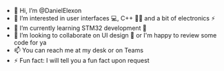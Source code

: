 - 👋 Hi, I’m @DanielElexon
- 👀 I’m interested in user interfaces 💻, C++ 👨‍💻 and a bit of electronics ⚡
- 🌱 I’m currently learning STM32 development 🚨
- 💞️ I’m looking to collaborate on UI design 🎨 or I'm happy to review some code for ya
- 📫 You can reach me at my desk or on Teams
- ⚡ Fun fact: I will tell you a fun fact upon request

<!---
DanielElexon/DanielElexon is a ✨ special ✨ repository because its `README.md` (this file) appears on your GitHub profile.
You can click the Preview link to take a look at your changes.
--->
